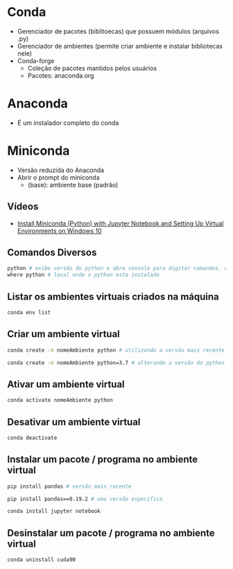 # Conda

- Gerenciador de pacotes (biblitoecas) que possuem módulos (arquivos .py)
- Gerenciador de ambientes (permite criar ambiente e instalar bibliotecas nele)
- Conda-forge
    - Coleção de pacotes mantidos pelos usuários
    - Pacotes: anaconda.org
# Anaconda

- É um instalador completo do conda

# Miniconda

- Versão reduzida do Anaconda
- Abrir o prompt do miniconda
    - (base): ambiente base (padrão)

## Vídeos

- [Install Miniconda (Python) with Jupyter Notebook and Setting Up Virtual Environments on Windows 10](https://www.youtube.com/watch?v=XCvgyvBFjyM)

## Comandos Diversos

~~~bash
python # exibe versão do python e abre console para digitar comandos, exit() para sair
where python # local onde o python esta instalado
~~~

## Listar os ambientes virtuais criados na máquina

~~~bash
conda env list
~~~

## Criar um ambiente virtual

~~~bash
conda create -n nomeAmbiente python # utilizando a versão mais recente do python do ambiente
~~~

~~~bash
conda create -n nomeAmbiente python=3.7 # alterando a versão do python
~~~

## Ativar um ambiente virtual

~~~bash
conda activate nomeAmbiente python
~~~

## Desativar um ambiente virtual

~~~bash
conda deactivate
~~~

## Instalar um pacote / programa no ambiente virtual

~~~bash
pip install pandas # versão mais recente
~~~

~~~bash
pip install pandas==0.19.2 # uma versão especifica
~~~

~~~bash
conda install jupyter notebook
~~~

## Desinstalar um pacote / programa no ambiente virtual

~~~bash
conda uninstall cuda90
~~~